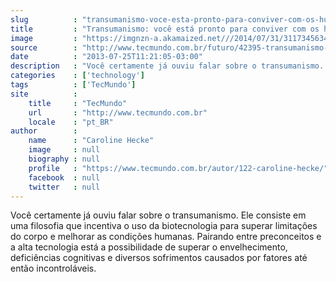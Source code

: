 ```yaml
---
slug          : "transumanismo-voce-esta-pronto-para-conviver-com-os-humanos-melhorados"
title         : "Transumanismo: você está pronto para conviver com os humanos melhorados?"
image         : "https://imgnzn-a.akamaized.net///2014/07/31/31173456348810.JPG"
source        : "http://www.tecmundo.com.br/futuro/42395-transumanismo-voce-esta-pronto-para-conviver-com-os-humanos-melhorados-.htm"
date          : "2013-07-25T11:21:05-03:00"
description   : "Você certamente já ouviu falar sobre o transumanismo. Ele consiste em uma filosofia que incentiva o uso da biotecnologia para superar limitações do corpo e melhorar as condições humanas. Pairando entre preconceitos e a alta tecnologia está a possibilidade de superar o envelhecimento, deficiências cognitivas e diversos sofrimentos causados por fatores até então incontroláveis."
categories    : ['technology']
tags          : ['TecMundo']
site          :
    title     : "TecMundo"
    url       : "http://www.tecmundo.com.br"
    locale    : "pt_BR"
author        :
    name      : "Caroline Hecke"
    image     : null
    biography : null
    profile   : "https://www.tecmundo.com.br/autor/122-caroline-hecke/"
    facebook  : null
    twitter   : null
---
```


Você certamente já ouviu falar sobre o transumanismo. Ele consiste em uma filosofia que incentiva o uso da biotecnologia para superar limitações do corpo e melhorar as condições humanas. Pairando entre preconceitos e a alta tecnologia está a possibilidade de superar o envelhecimento, deficiências cognitivas e diversos sofrimentos causados por fatores até então incontroláveis.
